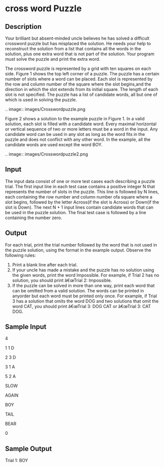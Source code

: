 cross word Puzzle
=================

Description
------------

Your brilliant but absent-minded uncle believes he has solved a difficult crossword puzzle but has misplaced the solution. He needs your help to reconstruct the solution from a list that contains all the words in the solution, plus one extra word that is not part of the solution. Your program must solve the puzzle and print the extra word.

The crossword puzzle is represented by a grid with ten squares on each side. Figure 1 shows the top left corner of a puzzle. The puzzle has a certain number of slots  where a word can be placed. Each slot is represented by the row and column number of the square where the slot begins,and the direction in which the slot extends from its initial square. The length of each slot is not specified. The puzzle has a list of candidate words, all but one of which is used in solving the puzzle.

.. image:: images/Crosswordpuzzle.png 

Figure 2 shows a solution to the example puzzle in Figure 1. In a valid solution, each slot is filled with a candidate word. Every maximal horizontal or vertical sequence of two or more letters must be a word in the input. Any candidate word can be used in any slot as long as the word fits in the puzzle and does not conflict with any other word. In the example, all the candidate words are used except the word 
BOY.

.. image:: images/Crosswordpuzzle2.png 


Input
------

The input data consist of one or more test cases each describing a puzzle trial. The first input line in each test case contains a positive integer N that represents the number of slots in the puzzle. This line is followed by N lines, each containing the row number and column number ofa square where a slot begins, followed by the letter Across(if the slot is Across) or Down(if the slot is Down).
The next N + 1 input lines contain candidate words that can be used in the puzzle solution. The final test case is followed by a line containing the number zero.

Output
-------

For each trial, print the trial number followed by the word that is not used in the puzzle solution, using the format in the example output. Observe the following rules:
1. Print a blank line after each trial.
2. If your uncle has made a mistake and the puzzle has no solution using the given words, print the word Impossible. For example, if Trial 2 has no solution, you should print â€œTrial 2: Impossible.
3. If the puzzle can be solved in more than one way, print each word that can be omitted from a valid solution. The words can be printed in anyorder but each word must be printed only once. For example, if Trial 3 has a solution that omits the word DOG and two solutions that omit the word CAT, you should print â€œTrial 3: DOG CAT or â€œTrial 3: CAT DOG.

Sample Input
-------------

4

1 1 D

2 3 D

3 1 A

5 2 A

SLOW

AGAIN

BOY

TAIL

BEAR

0

Sample Output
--------------

Trial 1: BOY
